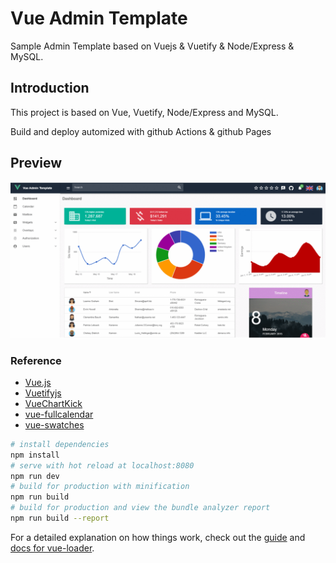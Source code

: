 # Vue Admin Template
Sample Admin Template based on Vuejs &amp; Vuetify &amp; Node/Express &amp; MySQL.

## Introduction
This project is based on Vue, Vuetify, Node/Express and MySQL.

Build and deploy automized with github Actions & github Pages

## Preview

![Preview](https://github.com/crystalmanner/vue_vuetify_adminPanel/blob/master/static/template.gif)

### Reference

* [Vue.js](https://vuejs.org/)
* [Vuetifyjs](https://vuetifyjs.com/)
* [VueChartKick](https://github.com/ankane/vue-chartkick)
* [vue-fullcalendar](https://github.com/Wanderxx/vue-fullcalendar)
* [vue-swatches](https://saintplay.github.io/vue-swatches/#sub-using-a-preset)

``` bash
# install dependencies
npm install
# serve with hot reload at localhost:8080
npm run dev
# build for production with minification
npm run build
# build for production and view the bundle analyzer report
npm run build --report
```
For a detailed explanation on how things work, check out the [guide](http://vuejs-templates.github.io/webpack/) and [docs for vue-loader](http://vuejs.github.io/vue-loader).

